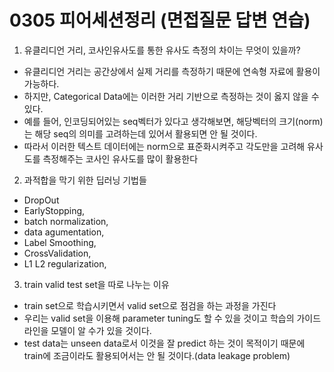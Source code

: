 # 0305 피어세션정리 (면접질문 답변 연습)

1. 유클리디언 거리, 코사인유사도를 통한 유사도 측정의 차이는 무엇이 있을까?

- 유클리디언 거리는 공간상에서 실제 거리를 측정하기 때문에 연속형 자료에 활용이 가능하다.
- 하지만, Categorical Data에는 이러한 거리 기반으로 측정하는 것이 옳지 않을 수 있다.
- 예를 들어, 인코딩되어있는 seq벡터가 있다고 생각해보면, 해당벡터의 크기(norm)는 해당 seq의 의미를 고려하는데 있어서 활용되면 안 될 것이다.
- 따라서 이러한 텍스트 데이터에는 norm으로 표준화시켜주고 각도만을 고려해 유사도를 측정해주는 코사인 유사도를 많이 활용한다



2. 과적합을 막기 위한 딥러닝 기법들

- DropOut
- EarlyStopping,
- batch normalization,
- data agumentation,
- Label Smoothing,
- CrossValidation,
- L1 L2 regularization,



3. train valid test set을 따로 나누는 이유

- train set으로 학습시키면서 valid set으로 점검을 하는 과정을 가진다
- 우리는 valid set을 이용해 parameter tuning도 할 수 있을 것이고 학습의 가이드라인을 모델이 알 수가 있을 것이다.
- test data는 unseen data로서 이것을 잘 predict 하는 것이 목적이기 때문에 train에 조금이라도 활용되어서는 안 될 것이다.(data leakage problem)